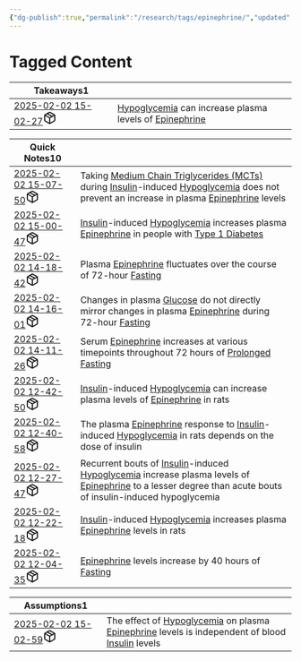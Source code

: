 ```yaml
---
{"dg-publish":true,"permalink":"/research/tags/epinephrine/","updated":"2025-01-30T16:08:55-05:00"}
---
```


# Tagged Content
<div><table class="dataview table-view-table"><thead class="table-view-thead"><tr class="table-view-tr-header"><th class="table-view-th"><span>Takeaways</span><span class="dataview small-text">1</span></th><th class="table-view-th"><span></span></th></tr></thead><tbody class="table-view-tbody"><tr><td><span><a data-tooltip-position="top" aria-label="Research/Takeaways/2025-02-02 15-02-27.md" data-href="Research/Takeaways/2025-02-02 15-02-27.md" href="Research/Takeaways/2025-02-02 15-02-27.md" class="internal-link" target="_blank" rel="noopener nofollow" fileclass-name="Research Links">2025-02-02 15-02-27</a><a class="metadata-menu fileclass-icon"><svg xmlns="http://www.w3.org/2000/svg" width="24" height="24" viewBox="0 0 24 24" fill="none" stroke="currentColor" stroke-width="2" stroke-linecap="round" stroke-linejoin="round" class="svg-icon lucide-package"><path d="m7.5 4.27 9 5.15"></path><path d="M21 8a2 2 0 0 0-1-1.73l-7-4a2 2 0 0 0-2 0l-7 4A2 2 0 0 0 3 8v8a2 2 0 0 0 1 1.73l7 4a2 2 0 0 0 2 0l7-4A2 2 0 0 0 21 16Z"></path><path d="m3.3 7 8.7 5 8.7-5"></path><path d="M12 22V12"></path></svg></a></span></td><td><span><a data-href="Hypoglycemia" href="Hypoglycemia" class="internal-link" target="_blank" rel="noopener nofollow">Hypoglycemia</a> can increase plasma levels of <a data-href="Epinephrine" href="Epinephrine" class="internal-link" target="_blank" rel="noopener nofollow">Epinephrine</a></span></td></tr></tbody></table></div><div><table class="dataview table-view-table"><thead class="table-view-thead"><tr class="table-view-tr-header"><th class="table-view-th"><span>Quick Notes</span><span class="dataview small-text">10</span></th><th class="table-view-th"><span></span></th></tr></thead><tbody class="table-view-tbody"><tr><td><span><a data-tooltip-position="top" aria-label="Research/Quick Notes/2025-02-02 15-07-50.md" data-href="Research/Quick Notes/2025-02-02 15-07-50.md" href="Research/Quick Notes/2025-02-02 15-07-50.md" class="internal-link" target="_blank" rel="noopener nofollow" fileclass-name="Research Links">2025-02-02 15-07-50</a><a class="metadata-menu fileclass-icon"><svg xmlns="http://www.w3.org/2000/svg" width="24" height="24" viewBox="0 0 24 24" fill="none" stroke="currentColor" stroke-width="2" stroke-linecap="round" stroke-linejoin="round" class="svg-icon lucide-package"><path d="m7.5 4.27 9 5.15"></path><path d="M21 8a2 2 0 0 0-1-1.73l-7-4a2 2 0 0 0-2 0l-7 4A2 2 0 0 0 3 8v8a2 2 0 0 0 1 1.73l7 4a2 2 0 0 0 2 0l7-4A2 2 0 0 0 21 16Z"></path><path d="m3.3 7 8.7 5 8.7-5"></path><path d="M12 22V12"></path></svg></a></span></td><td><span>Taking <a data-href="Medium Chain Triglycerides (MCTs)" href="Medium Chain Triglycerides (MCTs)" class="internal-link" target="_blank" rel="noopener nofollow">Medium Chain Triglycerides (MCTs)</a> during <a data-href="Insulin" href="Insulin" class="internal-link" target="_blank" rel="noopener nofollow">Insulin</a>-induced <a data-href="Hypoglycemia" href="Hypoglycemia" class="internal-link" target="_blank" rel="noopener nofollow">Hypoglycemia</a> does not prevent an increase in plasma <a data-href="Epinephrine" href="Epinephrine" class="internal-link" target="_blank" rel="noopener nofollow">Epinephrine</a> levels</span></td></tr><tr><td><span><a data-tooltip-position="top" aria-label="Research/Quick Notes/2025-02-02 15-00-47.md" data-href="Research/Quick Notes/2025-02-02 15-00-47.md" href="Research/Quick Notes/2025-02-02 15-00-47.md" class="internal-link" target="_blank" rel="noopener nofollow" fileclass-name="Research Links">2025-02-02 15-00-47</a><a class="metadata-menu fileclass-icon"><svg xmlns="http://www.w3.org/2000/svg" width="24" height="24" viewBox="0 0 24 24" fill="none" stroke="currentColor" stroke-width="2" stroke-linecap="round" stroke-linejoin="round" class="svg-icon lucide-package"><path d="m7.5 4.27 9 5.15"></path><path d="M21 8a2 2 0 0 0-1-1.73l-7-4a2 2 0 0 0-2 0l-7 4A2 2 0 0 0 3 8v8a2 2 0 0 0 1 1.73l7 4a2 2 0 0 0 2 0l7-4A2 2 0 0 0 21 16Z"></path><path d="m3.3 7 8.7 5 8.7-5"></path><path d="M12 22V12"></path></svg></a></span></td><td><span><a data-href="Insulin" href="Insulin" class="internal-link" target="_blank" rel="noopener nofollow">Insulin</a>-induced <a data-href="Hypoglycemia" href="Hypoglycemia" class="internal-link" target="_blank" rel="noopener nofollow">Hypoglycemia</a> increases plasma <a data-href="Epinephrine" href="Epinephrine" class="internal-link" target="_blank" rel="noopener nofollow">Epinephrine</a> in people with <a data-href="Type 1 Diabetes" href="Type 1 Diabetes" class="internal-link" target="_blank" rel="noopener nofollow">Type 1 Diabetes</a></span></td></tr><tr><td><span><a data-tooltip-position="top" aria-label="Research/Quick Notes/2025-02-02 14-18-42.md" data-href="Research/Quick Notes/2025-02-02 14-18-42.md" href="Research/Quick Notes/2025-02-02 14-18-42.md" class="internal-link" target="_blank" rel="noopener nofollow" fileclass-name="Research Links">2025-02-02 14-18-42</a><a class="metadata-menu fileclass-icon"><svg xmlns="http://www.w3.org/2000/svg" width="24" height="24" viewBox="0 0 24 24" fill="none" stroke="currentColor" stroke-width="2" stroke-linecap="round" stroke-linejoin="round" class="svg-icon lucide-package"><path d="m7.5 4.27 9 5.15"></path><path d="M21 8a2 2 0 0 0-1-1.73l-7-4a2 2 0 0 0-2 0l-7 4A2 2 0 0 0 3 8v8a2 2 0 0 0 1 1.73l7 4a2 2 0 0 0 2 0l7-4A2 2 0 0 0 21 16Z"></path><path d="m3.3 7 8.7 5 8.7-5"></path><path d="M12 22V12"></path></svg></a></span></td><td><span>Plasma <a data-href="Epinephrine" href="Epinephrine" class="internal-link" target="_blank" rel="noopener nofollow">Epinephrine</a> fluctuates over the course of 72-hour <a data-href="Fasting" href="Fasting" class="internal-link" target="_blank" rel="noopener nofollow">Fasting</a></span></td></tr><tr><td><span><a data-tooltip-position="top" aria-label="Research/Quick Notes/2025-02-02 14-16-01.md" data-href="Research/Quick Notes/2025-02-02 14-16-01.md" href="Research/Quick Notes/2025-02-02 14-16-01.md" class="internal-link" target="_blank" rel="noopener nofollow" fileclass-name="Research Links">2025-02-02 14-16-01</a><a class="metadata-menu fileclass-icon"><svg xmlns="http://www.w3.org/2000/svg" width="24" height="24" viewBox="0 0 24 24" fill="none" stroke="currentColor" stroke-width="2" stroke-linecap="round" stroke-linejoin="round" class="svg-icon lucide-package"><path d="m7.5 4.27 9 5.15"></path><path d="M21 8a2 2 0 0 0-1-1.73l-7-4a2 2 0 0 0-2 0l-7 4A2 2 0 0 0 3 8v8a2 2 0 0 0 1 1.73l7 4a2 2 0 0 0 2 0l7-4A2 2 0 0 0 21 16Z"></path><path d="m3.3 7 8.7 5 8.7-5"></path><path d="M12 22V12"></path></svg></a></span></td><td><span>Changes in plasma <a data-href="Glucose" href="Glucose" class="internal-link" target="_blank" rel="noopener nofollow">Glucose</a> do not directly mirror changes in plasma <a data-href="Epinephrine" href="Epinephrine" class="internal-link" target="_blank" rel="noopener nofollow">Epinephrine</a> during 72-hour <a data-href="Fasting" href="Fasting" class="internal-link" target="_blank" rel="noopener nofollow">Fasting</a></span></td></tr><tr><td><span><a data-tooltip-position="top" aria-label="Research/Quick Notes/2025-02-02 14-11-26.md" data-href="Research/Quick Notes/2025-02-02 14-11-26.md" href="Research/Quick Notes/2025-02-02 14-11-26.md" class="internal-link" target="_blank" rel="noopener nofollow" fileclass-name="Research Links">2025-02-02 14-11-26</a><a class="metadata-menu fileclass-icon"><svg xmlns="http://www.w3.org/2000/svg" width="24" height="24" viewBox="0 0 24 24" fill="none" stroke="currentColor" stroke-width="2" stroke-linecap="round" stroke-linejoin="round" class="svg-icon lucide-package"><path d="m7.5 4.27 9 5.15"></path><path d="M21 8a2 2 0 0 0-1-1.73l-7-4a2 2 0 0 0-2 0l-7 4A2 2 0 0 0 3 8v8a2 2 0 0 0 1 1.73l7 4a2 2 0 0 0 2 0l7-4A2 2 0 0 0 21 16Z"></path><path d="m3.3 7 8.7 5 8.7-5"></path><path d="M12 22V12"></path></svg></a></span></td><td><span>Serum <a data-href="Epinephrine" href="Epinephrine" class="internal-link" target="_blank" rel="noopener nofollow">Epinephrine</a> increases at various timepoints throughout 72 hours of <a data-href="Prolonged Fasting" href="Prolonged Fasting" class="internal-link" target="_blank" rel="noopener nofollow">Prolonged Fasting</a></span></td></tr><tr><td><span><a data-tooltip-position="top" aria-label="Research/Quick Notes/2025-02-02 12-42-50.md" data-href="Research/Quick Notes/2025-02-02 12-42-50.md" href="Research/Quick Notes/2025-02-02 12-42-50.md" class="internal-link" target="_blank" rel="noopener nofollow" fileclass-name="Research Links">2025-02-02 12-42-50</a><a class="metadata-menu fileclass-icon"><svg xmlns="http://www.w3.org/2000/svg" width="24" height="24" viewBox="0 0 24 24" fill="none" stroke="currentColor" stroke-width="2" stroke-linecap="round" stroke-linejoin="round" class="svg-icon lucide-package"><path d="m7.5 4.27 9 5.15"></path><path d="M21 8a2 2 0 0 0-1-1.73l-7-4a2 2 0 0 0-2 0l-7 4A2 2 0 0 0 3 8v8a2 2 0 0 0 1 1.73l7 4a2 2 0 0 0 2 0l7-4A2 2 0 0 0 21 16Z"></path><path d="m3.3 7 8.7 5 8.7-5"></path><path d="M12 22V12"></path></svg></a></span></td><td><span><a data-href="Insulin" href="Insulin" class="internal-link" target="_blank" rel="noopener nofollow">Insulin</a>-induced <a data-href="Hypoglycemia" href="Hypoglycemia" class="internal-link" target="_blank" rel="noopener nofollow">Hypoglycemia</a> can increase plasma levels of <a data-href="Epinephrine" href="Epinephrine" class="internal-link" target="_blank" rel="noopener nofollow">Epinephrine</a> in rats</span></td></tr><tr><td><span><a data-tooltip-position="top" aria-label="Research/Quick Notes/2025-02-02 12-40-58.md" data-href="Research/Quick Notes/2025-02-02 12-40-58.md" href="Research/Quick Notes/2025-02-02 12-40-58.md" class="internal-link" target="_blank" rel="noopener nofollow" fileclass-name="Research Links">2025-02-02 12-40-58</a><a class="metadata-menu fileclass-icon"><svg xmlns="http://www.w3.org/2000/svg" width="24" height="24" viewBox="0 0 24 24" fill="none" stroke="currentColor" stroke-width="2" stroke-linecap="round" stroke-linejoin="round" class="svg-icon lucide-package"><path d="m7.5 4.27 9 5.15"></path><path d="M21 8a2 2 0 0 0-1-1.73l-7-4a2 2 0 0 0-2 0l-7 4A2 2 0 0 0 3 8v8a2 2 0 0 0 1 1.73l7 4a2 2 0 0 0 2 0l7-4A2 2 0 0 0 21 16Z"></path><path d="m3.3 7 8.7 5 8.7-5"></path><path d="M12 22V12"></path></svg></a></span></td><td><span>The plasma <a data-href="Epinephrine" href="Epinephrine" class="internal-link" target="_blank" rel="noopener nofollow">Epinephrine</a> response to <a data-href="Insulin" href="Insulin" class="internal-link" target="_blank" rel="noopener nofollow">Insulin</a>-induced <a data-href="Hypoglycemia" href="Hypoglycemia" class="internal-link" target="_blank" rel="noopener nofollow">Hypoglycemia</a> in rats depends on the dose of insulin</span></td></tr><tr><td><span><a data-tooltip-position="top" aria-label="Research/Quick Notes/2025-02-02 12-27-47.md" data-href="Research/Quick Notes/2025-02-02 12-27-47.md" href="Research/Quick Notes/2025-02-02 12-27-47.md" class="internal-link" target="_blank" rel="noopener nofollow" fileclass-name="Research Links">2025-02-02 12-27-47</a><a class="metadata-menu fileclass-icon"><svg xmlns="http://www.w3.org/2000/svg" width="24" height="24" viewBox="0 0 24 24" fill="none" stroke="currentColor" stroke-width="2" stroke-linecap="round" stroke-linejoin="round" class="svg-icon lucide-package"><path d="m7.5 4.27 9 5.15"></path><path d="M21 8a2 2 0 0 0-1-1.73l-7-4a2 2 0 0 0-2 0l-7 4A2 2 0 0 0 3 8v8a2 2 0 0 0 1 1.73l7 4a2 2 0 0 0 2 0l7-4A2 2 0 0 0 21 16Z"></path><path d="m3.3 7 8.7 5 8.7-5"></path><path d="M12 22V12"></path></svg></a></span></td><td><span>Recurrent bouts of <a data-href="Insulin" href="Insulin" class="internal-link" target="_blank" rel="noopener nofollow">Insulin</a>-induced <a data-href="Hypoglycemia" href="Hypoglycemia" class="internal-link" target="_blank" rel="noopener nofollow">Hypoglycemia</a> increase plasma levels of <a data-href="Epinephrine" href="Epinephrine" class="internal-link" target="_blank" rel="noopener nofollow">Epinephrine</a> to a lesser degree than acute bouts of insulin-induced hypoglycemia</span></td></tr><tr><td><span><a data-tooltip-position="top" aria-label="Research/Quick Notes/2025-02-02 12-22-18.md" data-href="Research/Quick Notes/2025-02-02 12-22-18.md" href="Research/Quick Notes/2025-02-02 12-22-18.md" class="internal-link" target="_blank" rel="noopener nofollow" fileclass-name="Research Links">2025-02-02 12-22-18</a><a class="metadata-menu fileclass-icon"><svg xmlns="http://www.w3.org/2000/svg" width="24" height="24" viewBox="0 0 24 24" fill="none" stroke="currentColor" stroke-width="2" stroke-linecap="round" stroke-linejoin="round" class="svg-icon lucide-package"><path d="m7.5 4.27 9 5.15"></path><path d="M21 8a2 2 0 0 0-1-1.73l-7-4a2 2 0 0 0-2 0l-7 4A2 2 0 0 0 3 8v8a2 2 0 0 0 1 1.73l7 4a2 2 0 0 0 2 0l7-4A2 2 0 0 0 21 16Z"></path><path d="m3.3 7 8.7 5 8.7-5"></path><path d="M12 22V12"></path></svg></a></span></td><td><span><a data-href="Insulin" href="Insulin" class="internal-link" target="_blank" rel="noopener nofollow">Insulin</a>-induced <a data-href="Hypoglycemia" href="Hypoglycemia" class="internal-link" target="_blank" rel="noopener nofollow">Hypoglycemia</a> increases plasma <a data-href="Epinephrine" href="Epinephrine" class="internal-link" target="_blank" rel="noopener nofollow">Epinephrine</a> levels in rats</span></td></tr><tr><td><span><a data-tooltip-position="top" aria-label="Research/Quick Notes/2025-02-02 12-04-35.md" data-href="Research/Quick Notes/2025-02-02 12-04-35.md" href="Research/Quick Notes/2025-02-02 12-04-35.md" class="internal-link" target="_blank" rel="noopener nofollow" fileclass-name="Research Links">2025-02-02 12-04-35</a><a class="metadata-menu fileclass-icon"><svg xmlns="http://www.w3.org/2000/svg" width="24" height="24" viewBox="0 0 24 24" fill="none" stroke="currentColor" stroke-width="2" stroke-linecap="round" stroke-linejoin="round" class="svg-icon lucide-package"><path d="m7.5 4.27 9 5.15"></path><path d="M21 8a2 2 0 0 0-1-1.73l-7-4a2 2 0 0 0-2 0l-7 4A2 2 0 0 0 3 8v8a2 2 0 0 0 1 1.73l7 4a2 2 0 0 0 2 0l7-4A2 2 0 0 0 21 16Z"></path><path d="m3.3 7 8.7 5 8.7-5"></path><path d="M12 22V12"></path></svg></a></span></td><td><span><a data-href="Epinephrine" href="Epinephrine" class="internal-link" target="_blank" rel="noopener nofollow">Epinephrine</a> levels increase by 40 hours of <a data-href="Fasting" href="Fasting" class="internal-link" target="_blank" rel="noopener nofollow">Fasting</a></span></td></tr></tbody></table></div><div><table class="dataview table-view-table"><thead class="table-view-thead"><tr class="table-view-tr-header"><th class="table-view-th"><span>Assumptions</span><span class="dataview small-text">1</span></th><th class="table-view-th"><span></span></th></tr></thead><tbody class="table-view-tbody"><tr><td><span><a data-tooltip-position="top" aria-label="Research/Assumptions/2025-02-02 15-02-59.md" data-href="Research/Assumptions/2025-02-02 15-02-59.md" href="Research/Assumptions/2025-02-02 15-02-59.md" class="internal-link" target="_blank" rel="noopener nofollow" fileclass-name="Research Links">2025-02-02 15-02-59</a><a class="metadata-menu fileclass-icon"><svg xmlns="http://www.w3.org/2000/svg" width="24" height="24" viewBox="0 0 24 24" fill="none" stroke="currentColor" stroke-width="2" stroke-linecap="round" stroke-linejoin="round" class="svg-icon lucide-package"><path d="m7.5 4.27 9 5.15"></path><path d="M21 8a2 2 0 0 0-1-1.73l-7-4a2 2 0 0 0-2 0l-7 4A2 2 0 0 0 3 8v8a2 2 0 0 0 1 1.73l7 4a2 2 0 0 0 2 0l7-4A2 2 0 0 0 21 16Z"></path><path d="m3.3 7 8.7 5 8.7-5"></path><path d="M12 22V12"></path></svg></a></span></td><td><span>The effect of <a data-href="Hypoglycemia" href="Hypoglycemia" class="internal-link" target="_blank" rel="noopener nofollow">Hypoglycemia</a> on plasma <a data-href="Epinephrine" href="Epinephrine" class="internal-link" target="_blank" rel="noopener nofollow">Epinephrine</a> levels is independent of blood <a data-href="Insulin" href="Insulin" class="internal-link" target="_blank" rel="noopener nofollow">Insulin</a> levels</span></td></tr></tbody></table></div>

